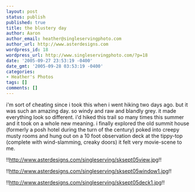 ```yaml
---
layout: post
status: publish
published: true
title: the blustery day
author: Aaron
author_email: heather@singleservingphoto.com
author_url: http://www.asterdesigns.com
wordpress_id: 18
wordpress_url: http://www.singleservingphoto.com/?p=18
date: '2005-09-27 23:53:19 -0400'
date_gmt: '2005-09-28 03:53:19 -0400'
categories:
- Heather's Photos
tags: []
comments: []
---
```

i'm sort of cheating since i took this when i went hiking two days ago.
but it was such an amazing day. so windy and raw and blandly grey. it
made everything look so different. i'd hiked this trail so many times
this summer and it took on a whole new meaning. i finally explored the
old summit house (formerly a posh hotel during the turn of the century)
poked into creepy musty rooms and hung out on a 10 foot observation deck
at the tippy-top (complete with wind-slamming, creaky doors) it felt
very movie-scene to me.

!!http://www.asterdesigns.com/singleserving/sksept05view.jpg!!

!!http://www.asterdesigns.com/singleserving/sksept05window1.jpg!!

!!http://www.asterdesigns.com/singleserving/sksept05deck1.jpg!!
